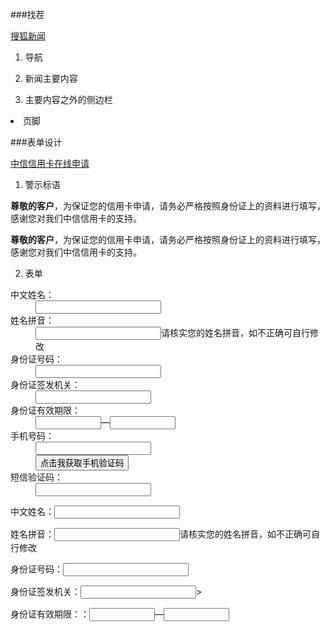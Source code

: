 ###找茬

[搜狐新闻](http://news.sohu.com/20161207/n475233676.shtml)

1. 导航
<div id="nav" class="area"></div>

<nav></nav>


2. 新闻主要内容
<div class="content-wrapper grid-675"></div>

<article></article>


3. 主要内容之外的侧边栏 
<div class="rightar-apper grid-300></div>

<aside></aside>

4. 页脚
<div class="content-footer"></div>

<footer></footer>

###表单设计

[中信信用卡在线申请](https://creditcard.ecitic.com/citiccard/cardishop/jsp/userInfo.jsp)

1. 警示标语
<div class="r_d">
        <span class="lll"></span>
        <span class="rrr"></span>
        <p>
            <strong class="orange">尊敬的客户</strong>，为保证您的信用卡申请，请务必严格按照身份证上的资料进行填写，感谢您对我们中信信用卡的支持。
        </p>
</div>
    
<p>
   <strong class="orange">尊敬的客户</strong>，为保证您的信用卡申请，请务必严格按照身份证上的资料进行填写，感谢您对我们中信信用卡的支持。
</p>
    
2. 表单
<dl class="c">
    	<dt><span class="c_p_c_a">中文姓名：</span></dt>
    	<dd id="dd_name"><input type="text" id="name" class="wid_154 txt" maxlength="13" size="22"></dd>					
    	<dt><span class="c_p_c_a">姓名拼音：</span></dt>
    	<dd><input type="text" id="xmpy" class="wid_154 txt" maxlength="30" size="22">请核实您的姓名拼音，如不正确可自行修改</dd> 	
        <dt><span class="c_p_c_a">身份证号码：</span></dt>
        <dd><input type="text" name="mainCard_cetNo" id="idcard" class="wid_154 txt" maxlength="18" size="22" value="" onkeydown="enterEvent(event,init_htmlarray);"></dd>
        <dt><span>身份证签发机关：</span></dt>
        <dd><input type="text" id="depart" class="wid_190 txt" maxlength="29/"></dd>
        <dt><span>身份证有效期限：</span></dt>
        <dd><input id="limitedDate_s" type="text" size="10" onclick="Datepick(this)" readonly="readonly">—<input id="limitedDate_e" type="text" size="10" onclick="Datepick(this)" readonly="readonly"></dd>
        <dt><span class="c_p_c_a">手机号码：</span></dt>
        <dd><input type="text" name="mobilePhone" id="mobilePhone" class="wid_154 txt number" maxlength="11"></dd>
        <dt><span></span></dt>
        <dd><button class="button" title="点击我获取手机验证码" id="btn_getPhoneCode" onclick="getPhoneValidateCode()"><span id="btnValue">点击我获取手机验证码</span></button></dd>
        <dt><span class="c_p_c_a">短信验证码：</span></dt>
        <dd><input type="text" name="check_num" class="wid_154 txt" id="check_num" maxlength="6"></dd>
</dl>
    
<div class="form">
     <p>中文姓名：<input type="text" id="name" class="wid_154 txt" maxlength="13" size="22"></p>
     <p>姓名拼音：<input type="text" id="xmpy" class="wid_154 txt" maxlength="30" size="22">请核实您的姓名拼音，如不正确可自行修改</p>
     <p>身份证号码：<input type="text" name="mainCard_cetNo" id="idcard" class="wid_154 txt" maxlength="18" size="22" value="" ></p>
     <p>身份证签发机关：<input type="text" id="depart" class="wid_190 txt" maxlength="29/">></p>
     <p>身份证有效期限：：<input id="limitedDate_s" type="text" size="10" onclick="Datepick(this)" readonly="readonly">—<input id="limitedDate_e" type="text" size="10" readonly="readonly"></p>
</div>
    
    

